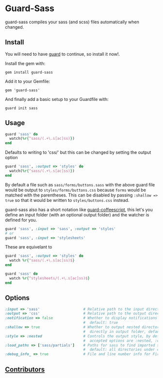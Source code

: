 # Guard-Sass

guard-sass compiles your sass (and scss) files automatically when changed.

## Install

You will need to have [guard](http://github.com/guard/guard) to continue, so install it now!.

Install the gem with:

    gem install guard-sass

Add it to your Gemfile:

    gem 'guard-sass'

And finally add a basic setup to your Guardfile with:

    guard init sass


## Usage

```ruby
guard 'sass' do
  watch(%r{^sass/(.+\.s[ac]ss)})
end
```

Defaults to writing to 'css/' but this can be changed by setting the output option

```ruby
guard 'sass', :output => 'styles' do
  watch(%r{^sass/(.+\.s[ac]ss)})
end
```

By default a file such as `sass/forms/buttons.sass` with the above guard file would be
output to `styles/forms/buttons.css` because `forms` would be matched with the parentheses.
This can be disabled by passing `:shallow => true` so that it would be written to
`styles/buttons.css` instead.

guard-sass also has a short notation like [guard-coffeescript][gcs], this let's you define
an input folder (with an optional output folder) and the watcher is defined for you.

```ruby
guard 'sass', :input => 'sass', :output => 'styles'
# or
guard 'sass', :input => 'stylesheets'
```

These are equivelant to

```ruby
guard 'sass', :output => 'styles' do
  watch %r{^sass/(.+\.s[ac]ss)$}
end

guard 'sass' do
  watch %r{^stylesheets/(.+\.s[ac]ss)$}
end
```


## Options

```ruby
:input => 'sass'                    # Relative path to the input directory
:output => 'css'                    # Relative path to the output directory
:notification => false              # Whether to display notifications after finished,
                                    #  default: true
:shallow => true                    # Whether to output nested directories or just put css
                                    #  directly in output folder, default: false
:style => :nested                   # Controls the output style, by default :nested
                                    #  accepted options are :nested, :compact, :compressed and :expanded
:load_paths => ['sass/partials']    # Paths for sass to find imported sass files from,
                                    #  default: all directories under current
:debug_info_ => true                # File and line number info for FireSass, default: false
```


## [Contributors](https://github.com/hawx/guard-sass/contributors)


[gcs]: http://github.com/netzpirat/guard-coffeescript "guard-coffeescript"